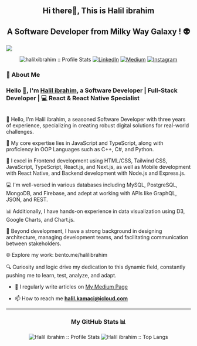 
<h2 align="center">Hi there👋, This is Halil ibrahim</h2>

<h2 align="center"> A Software Developer from Milky Way Galaxy ! 👽</h2>
<img src="https://media.licdn.com/dms/image/D4D16AQG-VVIpZPAdEQ/profile-displaybackgroundimage-shrink_350_1400/0/1707992174195?e=1713398400&v=beta&t=epcE-8fbezr-wCFZdoPmSXhhdr16TJpIVVV-exSfih8"></a>
<p align="center">
<img src="https://komarev.com/ghpvc/?username=halilxibrahim&color=blue" alt="halilxibrahim :: Profile Stats"></a>
<a href="https://www.linkedin.com/in/halilxibrahim/" target="_blank"><img alt="LinkedIn" src="https://img.shields.io/badge/LinkedIn-halilxibrahim-blue?style=flat&logo=linkedin"></a> <a href="https://medium.com/@halilxibrahim" target="_blank"><img alt="Medium" src="https://img.shields.io/badge/Medium-halilxibrahim-blue?style=flat&logo=medium"></a> 
<a href="https://www.instagram.com/halil.coding/"><img alt="Instagram" src="https://img.shields.io/badge/Instagram-halil.coding-blue?style=flat-square&logo=instagram"></a>
</p>




### 📘 About Me 
### Hello 👋, I'm [Halil ibrahim](https://www.linkedin.com/in/halilxibrahim/), a Software Developer | Full-Stack Developer |  💻  React & React Native Specialist

<br/>
👋 Hello, I'm Halil ibrahim, a seasoned Software Developer with three years of experience, specializing in creating robust digital solutions for real-world challenges.

🎯 My core expertise lies in JavaScript and TypeScript, along with proficiency in OOP Languages such as C++, C#, and Python.

🚀 I excel in Frontend development using HTML/CSS, Tailwind CSS, JavaScript, TypeScript, React.js, and Next.js, as well as Mobile development with React Native, and Backend development with Node.js and Express.js.

💻 I'm well-versed in various databases including MySQL, PostgreSQL, MongoDB, and Firebase, and adept at working with APIs like GraphQL, JSON, and REST.

📊 Additionally, I have hands-on experience in data visualization using D3, Google Charts, and Chart.js.

🔧 Beyond development, I have a strong background in designing architecture, managing development teams, and facilitating communication between stakeholders.

🌐 Explore my work: bento.me/halilibrahim

🔍 Curiosity and logic drive my dedication to this dynamic field, constantly pushing me to learn, test, analyze, and adapt.



- 📝 I regularly write articles on [My Medium Page](https://medium.com/@halilxibrahim) 

- 📫 How to reach me **halil.kamaci@icloud.com**

---


<h3 align="center">My GitHub Stats 📊 </h3>
<p align="center">
  <img src="https://github-readme-stats.vercel.app/api?username=halilxibrahim&show_icons=true&theme=synthwave" alt="Halil ibrahim :: Profile Stats" />
  <img src="https://github-readme-stats.vercel.app/api/top-langs/?username=halilxibrahim&langs_count=10&theme=tokyonight&layout=compact" alt="Halil ibrahim :: Top Langs" />
</p>



<!--
**halilxibrahim/halilxibrahim** is a ✨ _special_ ✨ repository because its `README.md` (this file) appears on your GitHub profile.

Here are some ideas to get you started:

- 🔭 I’m currently working on ...
- 🌱 I’m currently learning ...
- 👯 I’m looking to collaborate on ...
- 🤔 I’m looking for help with ...
- 💬 Ask me about ...
- 📫 How to reach me: ...
- 😄 Pronouns: ...
- ⚡ Fun fact: ...
-->
